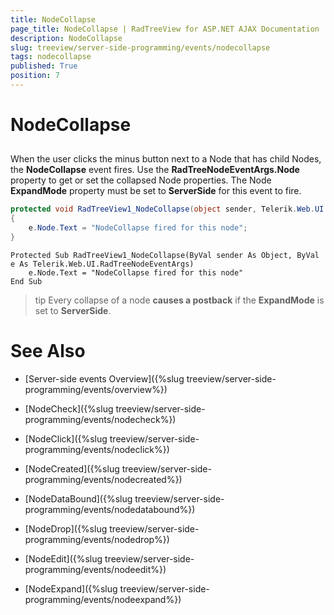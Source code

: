 ```yaml
---
title: NodeCollapse
page_title: NodeCollapse | RadTreeView for ASP.NET AJAX Documentation
description: NodeCollapse
slug: treeview/server-side-programming/events/nodecollapse
tags: nodecollapse
published: True
position: 7
---
```


# NodeCollapse



## 

When the user clicks the minus button next to a Node that has child Nodes, the **NodeCollapse** event fires. Use the **RadTreeNodeEventArgs.Node** property to get or set the collapsed Node properties. The Node **ExpandMode** property must be set to **ServerSide** for this event to fire.



````C#
protected void RadTreeView1_NodeCollapse(object sender, Telerik.Web.UI.RadTreeNodeEventArgs e)
{    
    e.Node.Text = "NodeCollapse fired for this node";
}
````
````VB.NET
Protected Sub RadTreeView1_NodeCollapse(ByVal sender As Object, ByVal e As Telerik.Web.UI.RadTreeNodeEventArgs)
    e.Node.Text = "NodeCollapse fired for this node"
End Sub
````


>tip Every collapse of a node **causes a postback** if the **ExpandMode** is set to **ServerSide**.
>


# See Also

 * [Server-side events Overview]({%slug treeview/server-side-programming/events/overview%})

 * [NodeCheck]({%slug treeview/server-side-programming/events/nodecheck%})

 * [NodeClick]({%slug treeview/server-side-programming/events/nodeclick%})

 * [NodeCreated]({%slug treeview/server-side-programming/events/nodecreated%})

 * [NodeDataBound]({%slug treeview/server-side-programming/events/nodedatabound%})

 * [NodeDrop]({%slug treeview/server-side-programming/events/nodedrop%})

 * [NodeEdit]({%slug treeview/server-side-programming/events/nodeedit%})

 * [NodeExpand]({%slug treeview/server-side-programming/events/nodeexpand%})
